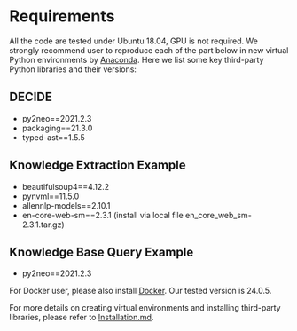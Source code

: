 # Requirements
All the code are tested under Ubuntu 18.04, GPU is not required. We strongly recommend user to reproduce each of the part below in new virtual Python environments by [Anaconda](https://www.anaconda.com/). Here we list some key third-party Python libraries and their versions:

## DECIDE

- py2neo==2021.2.3
- packaging==21.3.0
- typed-ast==1.5.5

## Knowledge Extraction Example

- beautifulsoup4==4.12.2
- pynvml==11.5.0
- allennlp-models==2.10.1
- en-core-web-sm==2.3.1 (install via local file en_core_web_sm-2.3.1.tar.gz)

## Knowledge Base Query Example

- py2neo==2021.2.3



For Docker user, please also install [Docker](https://www.docker.com/). Our tested version is 24.0.5.

For more details on creating virtual environments and installing third-party libraries, please refer to [Installation.md](./Installation.md).